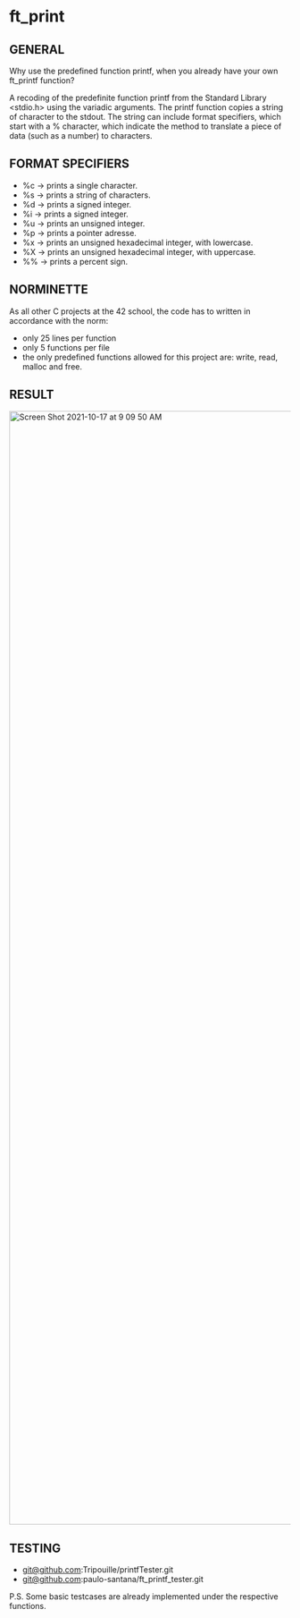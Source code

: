 # ft_print
## GENERAL

Why use the predefined function printf, when you already have your own ft_printf function?

A recoding of the predefinite function printf from the Standard Library <stdio.h> using the variadic arguments.
The printf function copies a string of character to the stdout. The string can include format specifiers, which start with a % character, which indicate the method to translate a piece of data (such as a number) to characters.


## FORMAT SPECIFIERS
- %c  -> prints a single character.
- %s  -> prints a string of characters.
- %d  -> prints a signed integer.
- %i  -> prints a signed integer.
- %u  -> prints an unsigned integer.
- %p  -> prints a pointer adresse.
- %x  -> prints an unsigned hexadecimal integer, with lowercase.
- %X  -> prints an unsigned hexadecimal integer, with uppercase.
- %%  -> prints a percent sign.


## NORMINETTE

As all other C projects at the 42 school, the code has to written in accordance with the norm:
- only 25 lines per function
- only 5 functions per file
- the only predefined functions allowed for this project are: write, read, malloc and free.

## RESULT 
<img width="1992" alt="Screen Shot 2021-10-17 at 9 09 50 AM" src="https://user-images.githubusercontent.com/85942176/137615923-192c1574-f5cf-4580-99db-a64069b81df6.png">

## TESTING 
- git@github.com:Tripouille/printfTester.git
- git@github.com:paulo-santana/ft_printf_tester.git

P.S. Some basic testcases are already implemented under the respective functions.
